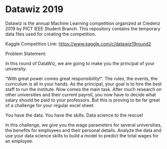# Datawiz 2019

Datawiz is the annual Machine Learning competition organized at Credenz 2019 by PICT IEEE Student Branch.
This repository contains the temporary data files used for creating the competition.

Kaggle Competition Link: https://www.kaggle.com/c/datawiz19round2



Problem Statement: 

In this round of DataWiz, we are going to make you the principal of your university.

“With great power comes great responsibility!”. The rules, the events, the curriculum is all in your hands. As the principal, your goal is to hire the best staff to run the institute. Now comes the main task. After much research on other universities and their current payroll, you now have to decide what salary should be paid to your professors. But this is proving to be far great of a challenge for your regular excel sheet.

You have the data. You have the skills. Data science to the rescue!

In this challenge, we give you the wage parameters for several universities, the benefits for employees and their personal details. Analyze the data and use your data science skills to build a model to predict the total wages for an employee.
